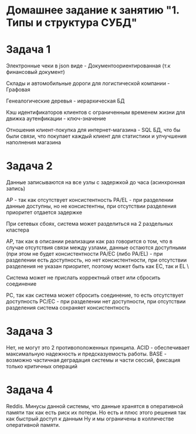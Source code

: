 # Домашнее задание к занятию "1. Типы и структура СУБД"

# Задача 1

Электронные чеки в json виде - Документоориентированная (т.к финансовый документ)

Склады и автомобильные дороги для логистической компании - Графовая

Генеалогические деревья - иерархическая БД

Кэш идентификаторов клиентов с ограниченным временем жизни для движка аутенфикации - ключ-значение 

Отношения клиент-покупка для интернет-магазина - SQL БД, что бы были связи, что покупает каждый клиент для статистики и улчучшения наполнения магазина


# Задача 2

Данные записываются на все узлы с задержкой до часа (асинхронная запись)

AP - так как отсутствует консистентность
PA/EL - при разделении данные доступны, но не консистентны, при отсутствии разделения приоритет отдается задержке

При сетевых сбоях, система может разделиться на 2 раздельных кластера

AP, так как в описании реализации как раз говорится о том, что в случае отсутствия связи между узлами, данные остаются доступными (при этом не будет консистентности
PA/EC (либо PA/EL) - при разделении есть доступность, но нет консистентности, при отсутствии разделения не указан приоритет, поэтому может быть как EC, так и EL \

Система может не прислать корректный ответ или сбросить соединение

PC, так как система может сбросить соединение, то есть отсутствует доступность
PC/EC - при разделении нет доступности, при отсутствии разделения система сохраняет консистентность

# Задача 3

Нет, не могут это 2 противоположенных принципа. ACID - обеспечивает максимальную надежность и предсказуемость работы. 
BASE -  возможно частичная деградация системы и части сессий, фиксация только критичных операций

# Задача 4

Reddis. Минусы данной системы, что данные хранятся в оперативной памяти так как есть риск их потери. Но есть и плюс этого решения так как быстрый доступ к данным
Ну и мы ограничены в колличестве оперативной памяти.
